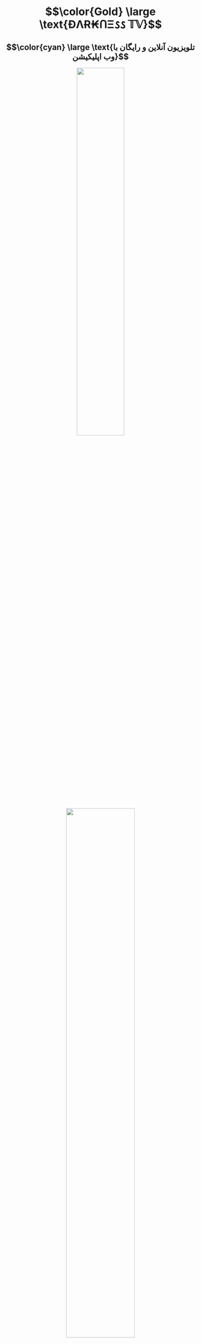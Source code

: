 <h1 align="center">$$\color{Gold} \large \text{ÐΛɌ₭ᑎΞ𐒡𐒡 𝕋𝕍}$$</h1>
<h2 align="center">$$\color{cyan} \large \text{تلویزیون آنلاین و رایگان با وب اپلیکیشن}$$</h2>
<p align="center" >
    <img width="50%"  src="https://github.com/mansor427/IpScanner/assets/104245967/b09437c5-ffbc-49b9-ab64-fd138739dd66">
</p>

<p align="center" >
   <img  width="60%"  src="https://rand-xyz.now.sh/api/hello" />  
   <img  width="60%"  src="https://raw.githubusercontent.com/darknessm427/Tv-Channels/main/tv.jpg" />
   <img  width="60%"  src="https://rand-xyz.now.sh/api/hello" />  
</p> 


### به راحتی به شبکه‌های تلویزیونی از سراسر جهان دسترسی داشته باشید، لیست علاقه‌مندی‌های خود را بسازید و از تماشای بدون وقفه لذت ببرید.

<h3 align="center">$$\color{orange} \large \text{✨ ویژگی‌های کلیدی وبسایت}$$</h3>

<p align="center" >
   <img  width="35%"  src="https://github.com/mansor427/mansor427/assets/104245967/15a9fad4-d747-464a-9cf9-e6304e03872d">
</p>

### وبسایت "ÐΛɌ₭ᑎΞ𐒡𐒡 𝕋𝕍" یک پلتفرم برای تماشای آنلاین شبکه‌های تلویزیونی است که امکانات زیر را ارائه می‌دهد:

#### بیش از ۵۲۰۰ کانال:
- به مجموعه گسترده‌ای از شبکه‌های تلویزیونی از سراسر جهان دسترسی داشته باشید.

#### نکته مهم:
- برای جستجو یک کانال، ابتدا فیلتر را روی "همه ی کانال ها" قرار دهید.

#### تماشای شبکه‌های تلویزیونی: 
- قابلیت اصلی سایت، پخش زنده کانال‌های تلویزیونی از منابع IPTV و یوتیوب است.

#### لیست علاقه‌مندی‌ها (Favorites): 
- می‌توانید کانال‌های مورد علاقه خود را علامت‌گذاری کنید تا همیشه به راحتی در دسترس باشند.

#### دسته‌بندی موضوعی (Categories): 
- شبکه‌ها بر اساس موضوعات مختلف (مانند سرگرمی، ورزشی، خبری و...) دسته‌بندی شده‌اند.

#### دسته‌بندی بر اساس کشور (Countries): 
- به راحتی می‌توانید شبکه‌های مربوط به یک کشور خاص را پیدا کنید.

#### قابلیت نصب (Install as an App): 
- می‌توانید این وبسایت را مانند یک اپلیکیشن مستقل (PWA) بر روی کامپیوتر یا موبایل خود نصب کنید تا دسترسی سریع‌تری داشته باشید.

#### شخصی‌سازی تم رنگی (Theme Color): 
- این امکان وجود دارد که رنگ‌بندی و ظاهر سایت را به سلیقه خود تغییر دهید.

#### جستجوی پیشرفته (Search): 
- با استفاده از قابلیت جستجو، به سرعت کانال مورد نظر خود را پیدا کنید.

#### فیلتر کردن منابع: 
- کانال‌ها را بر اساس منبع پخش (IPTV یا یوتیوب) فیلتر کنید.

<p align="center" >
   <img  width="80%" src="https://github.com/mansor427/IpScanner/assets/104245967/08ccb46c-51a3-4d16-a0a4-27fb7492d35d">
</p> 
<h1 align="center">$$\color{Gold} \large \text{ÐΛɌ₭ᑎΞ𐒡𐒡 𝕋𝕍}$$</h1>
<h2 align="center">$$\color{cyan} \large \text{ Free online TV with web application }$$</h2>
<p align="center" >
    <img width="50%"  src="https://github.com/mansor427/IpScanner/assets/104245967/b09437c5-ffbc-49b9-ab64-fd138739dd66">
</p>

### Easily access TV channels from around the world, create your own favorites list, and enjoy seamless streaming.


 <h3 align="center">$$\color{orange} \large \text{✨ Key Features}$$</h3>

<p align="center" >
   <img  width="25%"  src="https://github.com/mansor427/mansor427/assets/104245967/15a9fad4-d747-464a-9cf9-e6304e03872d">
</p>

### The "ÐΛɌ₭ᑎΞ𐒡𐒡 𝕋𝕍" website is a platform for streaming online TV channels, offering the following features:

##### Over 5200 Channels:
- Access a vast collection of television channels from all over the world.

##### Important Note: 
- To search for a channel, first set the filter to "All Channels."

##### Live TV Streaming: 
- The core functionality is live streaming TV channels from IPTV and YouTube sources.

##### Favorites List: 
- You can mark your favorite channels for quick and easy access at any time.

##### Categorization by Topic (Categories): 
- Channels are sorted into various categories such as Entertainment, Sports, News, etc.

##### Categorization by Country (Countries): 
- Easily find channels belonging to a specific country.

##### Installable as an App: 
- You can install this website as a standalone Progressive Web App (PWA) on your desktop or mobile device for faster access.

##### Theme Color Customization: 
- Change the site's color scheme and appearance to match your preference.

##### Advanced Search: 
- Quickly find the channel you're looking for using the powerful search functionality.

##### Filter by Source: 
-Filter channels based on their streaming source (IPTV or YouTube).

<p align="center" >
   <img  width="50%" src="https://github.com/mansor427/IpScanner/assets/104245967/08ccb46c-51a3-4d16-a0a4-27fb7492d35d">
   <img  width="50%" src="https://github.com/mansor427/IpScanner/assets/104245967/08ccb46c-51a3-4d16-a0a4-27fb7492d35d">
</p>
   
<p align="center" >
  <img src="./image/ct (5).gif" width="30px" alt="">
<a href = "https://x.com/Mansor427"> <img src="https://img.shields.io/badge/-X-white?style=for-the-badge&logo=x&logoColor=White&labelColor=0D1117" target="_blank"></a>
  <a href="https://t.me/Paradise_Of_Freedom" target="_blank"><img src="https://img.shields.io/badge/-Telegram-%230077B5?style=for-the-badge&logo=telegram&logoColor=cyan&labelColor=0D1117" target="_blank"></a> 
  <a href="https://github.com/darknessm427" target="_blank"><img src="https://img.shields.io/badge/-Github-silver?style=for-the-badge&logo=github&logoColor=silver&labelColor=0D1117" target="_blank"></a> 
  </p>
